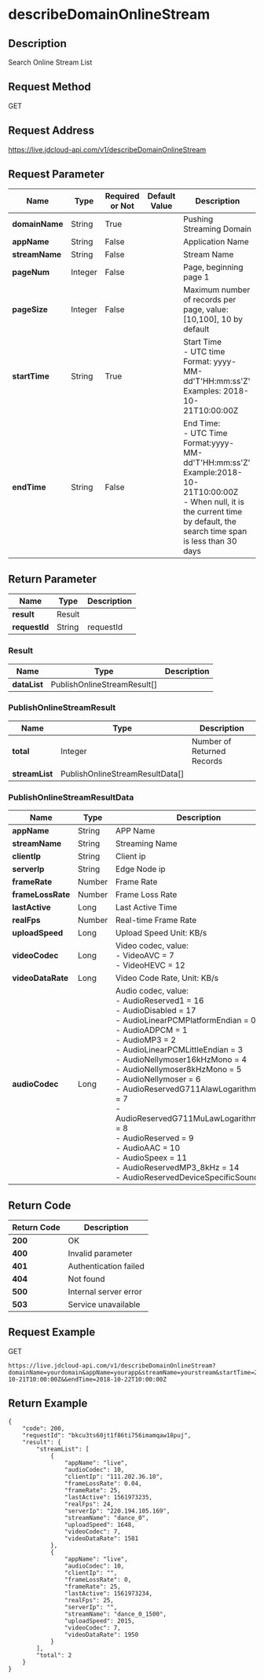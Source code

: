 # describeDomainOnlineStream


## Description
Search Online Stream List

## Request Method
GET

## Request Address
https://live.jdcloud-api.com/v1/describeDomainOnlineStream


## Request Parameter
|Name|Type|Required or Not|Default Value|Description|
|---|---|---|---|---|
|**domainName**|String|True| |Pushing Streaming Domain|
|**appName**|String|False| |Application Name|
|**streamName**|String|False| |Stream Name|
|**pageNum**|Integer|False| |Page, beginning page 1<br>|
|**pageSize**|Integer|False| |Maximum number of records per page, value: [10,100], 10 by default<br>|
|**startTime**|String|True| |Start Time<br>- UTC time<br>  Format: yyyy-MM-dd'T'HH:mm:ss'Z'<br>  Examples: 2018-10-21T10:00:00Z<br>|
|**endTime**|String|False| |End Time:<br>- UTC Time<br>  Format:yyyy-MM-dd'T'HH:mm:ss'Z'<br>  Example:2018-10-21T10:00:00Z<br>- When null, it is the current time by default, the search time span is less than 30 days<br>|


## Return Parameter
|Name|Type|Description|
|---|---|---|
|**result**|Result| |
|**requestId**|String|requestId|

### Result
|Name|Type|Description|
|---|---|---|
|**dataList**|PublishOnlineStreamResult[]| |
### PublishOnlineStreamResult
|Name|Type|Description|
|---|---|---|
|**total**|Integer|Number of Returned Records<br>|
|**streamList**|PublishOnlineStreamResultData[]| |
### PublishOnlineStreamResultData
|Name|Type|Description|
|---|---|---|
|**appName**|String|APP Name<br>|
|**streamName**|String|Streaming Name<br>|
|**clientIp**|String|Client ip<br>|
|**serverIp**|String|Edge Node ip<br>|
|**frameRate**|Number|Frame Rate<br>|
|**frameLossRate**|Number|Frame Loss Rate<br>|
|**lastActive**|Long|Last Active Time<br>|
|**realFps**|Number|Real-time Frame Rate<br>|
|**uploadSpeed**|Long|Upload Speed  Unit: KB/s<br>|
|**videoCodec**|Long|Video codec, value: <br>- VideoAVC = 7<br>- VideoHEVC = 12<br>|
|**videoDataRate**|Long|Video Code Rate, Unit: KB/s<br>|
|**audioCodec**|Long|Audio codec, value:<br>- AudioReserved1 = 16<br>- AudioDisabled = 17<br>- AudioLinearPCMPlatformEndian = 0<br>- AudioADPCM = 1<br>- AudioMP3 = 2<br>- AudioLinearPCMLittleEndian = 3<br>- AudioNellymoser16kHzMono = 4<br>- AudioNellymoser8kHzMono = 5<br>- AudioNellymoser = 6<br>- AudioReservedG711AlawLogarithmicPCM = 7<br>- AudioReservedG711MuLawLogarithmicPCM = 8<br>- AudioReserved = 9<br>- AudioAAC = 10<br>- AudioSpeex = 11<br>- AudioReservedMP3_8kHz = 14<br>- AudioReservedDeviceSpecificSound = 15<br>|

## Return Code
|Return Code|Description|
|---|---|
|**200**|OK|
|**400**|Invalid parameter|
|**401**|Authentication failed|
|**404**|Not found|
|**500**|Internal server error|
|**503**|Service unavailable|

## Request Example
GET
```
https://live.jdcloud-api.com/v1/describeDomainOnlineStream?domainName=yourdomain&appName=yourapp&streamName=yourstream&startTime=2018-10-21T10:00:00Z&&endTime=2018-10-22T10:00:00Z

```

## Return Example
```
{
    "code": 200, 
    "requestId": "bkcu3ts60jt1f86ti756imamqaw18puj", 
    "result": {
        "streamList": [
            {
                "appName": "live", 
                "audioCodec": 10, 
                "clientIp": "111.202.36.10", 
                "frameLossRate": 0.04, 
                "frameRate": 25, 
                "lastActive": 1561973235, 
                "realFps": 24, 
                "serverIp": "220.194.105.169", 
                "streamName": "dance_0", 
                "uploadSpeed": 1648, 
                "videoCodec": 7, 
                "videoDataRate": 1581
            }, 
            {
                "appName": "live", 
                "audioCodec": 10, 
                "clientIp": "", 
                "frameLossRate": 0, 
                "frameRate": 25, 
                "lastActive": 1561973234, 
                "realFps": 25, 
                "serverIp": "", 
                "streamName": "dance_0_1500", 
                "uploadSpeed": 2015, 
                "videoCodec": 7, 
                "videoDataRate": 1950
            }
        ], 
        "total": 2
    }
}
```

